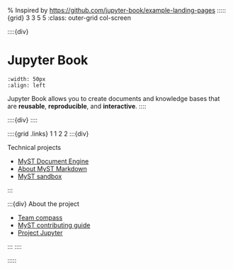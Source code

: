 % Inspired by https://github.com/jupyter-book/example-landing-pages
:::::{grid} 3 3 5 5
:class: outer-grid col-screen

::::{div}

# Jupyter Book

```{image} media/images/logo-square.svg
:width: 50px
:align: left
```

Jupyter Book allows you to create documents and knowledge bases that are **reusable**, **reproducible**, and **interactive**.
::::

<!-- Spacer between project description and links columns -->

::::{div}
::::

<!-- Link columns -->

::::{grid .links} 1 1 2 2
:::{div}

Technical projects

- [MyST Document Engine](https://mystmd.org)
- [About MyST Markdown](https://mystmd.org/overview/ecosystem)
- [MyST sandbox](https://mystmd.org/sandbox)

:::

:::{div}
About the project

- [Team compass](https://compass.jupyterbook.org)
- [MyST contributing guide](https://mystmd.org/guide/contributing)
- [Project Jupyter](https://jupyter.org)

:::
::::

:::::

